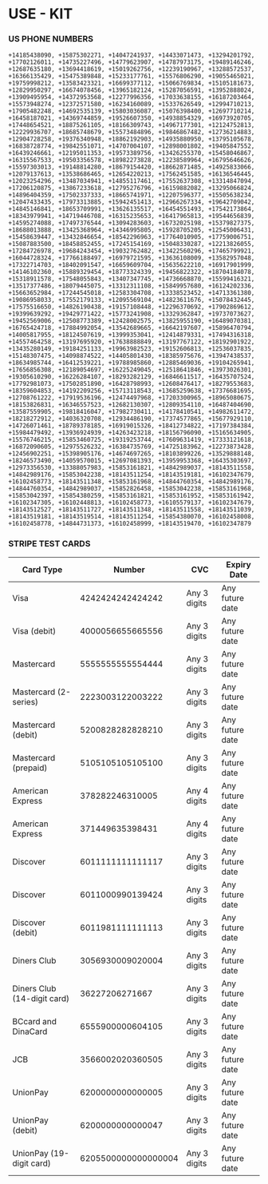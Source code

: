 # USE - KIT

### US PHONE NUMBERS

```
+14185438090, +15875302271, +14047241937, +14433071473, +13294201792, +17702126011, +14735227496, +14779623907, +14787973175, +19489146246, 
+12687635180, +13694418619, +15019262756, +12239190967, +13288572537, +16366135429, +15475389848, +15233177761, +15576806290, +19055465021, 
+19759998212, +13583423321, +16699377112, +15066769834, +15105181673, +12829950297, +16674078456, +13965182124, +15287056591, +13952888024, 
+13909495954, +14372953568, +12277996356, +17033638155, +16187203464, +15573948274, +12372571580, +16234160089, +15337626549, +12994710213, 
+17905482248, +14692535139, +15803036087, +15076398400, +12697710214, +16458187021, +14369744859, +19526607350, +14938854329, +16973920705, 
+17448654521, +18875261105, +18166309743, +14967177301, +12124752813, +12229936707, +18685748679, +15573484896, +19846867482, +12736214883, 
+12904728258, +19376340948, +18862192903, +14935880950, +13795105678, +16838728774, +19842551071, +14707004107, +12898001802, +19405847552, 
+16439246661, +12195011353, +19573389756, +13426255370, +15458046867, +16315567533, +19503356578, +18982273828, +12238589964, +16795646626, 
+15597303013, +19148814280, +18679154420, +18662871485, +14925833066, +12079137613, +13538686465, +12654220213, +17562451585, +16136546445, 
+12023254296, +13487034941, +14855117461, +17552637308, +13314847094, +17206120875, +13867233618, +12795276796, +16159882082, +13295066824, 
+14896404359, +17502337333, +18665741971, +12207596377, +15505638234, +12047433435, +17973313885, +15942451413, +12966267334, +19642709042, 
+14845146841, +18653709991, +13626135517, +16454551493, +17542173864, +18343979941, +14719446708, +16315235653, +16417965813, +19544656839, 
+14595274088, +17497376544, +13094283603, +16732025198, +15379827375, +18688013888, +13425368964, +14346995805, +15928705205, +12545006431, 
+15458639447, +13432846654, +18542296963, +17764010905, +17759006751, +15087883500, +18458852455, +17245154169, +15048330287, +12213826055, 
+17284726978, +19684243454, +19032762482, +13422560296, +17465799921, +16044728324, +17766188497, +16979721595, +13636108009, +13582957048, 
+17322714703, +18402091547, +16659609704, +15635622210, +16917901999, +14146102360, +15889329454, +18773324339, +19456822322, +18704184078, 
+15318911578, +17548055843, +13407347745, +14736668870, +15599416321, +13517377486, +18079445075, +13312311108, +15849957680, +16124202336, 
+15663652984, +17244545018, +12583304708, +13338523452, +14713361380, +19086958033, +17552179133, +12095569104, +14823611676, +15078432445, 
+17575516650, +14826190438, +19157108448, +12296370692, +17902869612, +19399639292, +19429771422, +15773241908, +13329362847, +19737073627, 
+19452569006, +12508773389, +12428002575, +13825955190, +16489070381, +16765424718, +17884992054, +13542689665, +16642197607, +15896470794, 
+14005817955, +18124507619, +13999353041, +12414879331, +17494316318, +14557464258, +13197695920, +17638888849, +13197767122, +18192901922, 
+13435280149, +19184251133, +19963982523, +19152606813, +12536037835, +15148307475, +14098874522, +14405801430, +18385975676, +13947438537, 
+18634985744, +16412539221, +19788985860, +12885469036, +19104265941, +17656856308, +12189054697, +16225249045, +12518641846, +13973026301, 
+19305610290, +16226284107, +18293282129, +16846611517, +16435707524, +17792981073, +17502851890, +16428798993, +12608476417, +18279553683, 
+18359604853, +14192209256, +15713118543, +13685259638, +17376681695, +12708761222, +17919536196, +12474497968, +17203300965, +18965080675, 
+18153826831, +16346557523, +12682130307, +12809354110, +16487404690, +13587559905, +19818416047, +17982730411, +14178410541, +14982611472, 
+18218272912, +14036320708, +12934486190, +17374577865, +15677929110, +14726071461, +18789378185, +16919015326, +18412734822, +17197384384, 
+15984479492, +13936924939, +14263423218, +18156796090, +15165634905, +15576746215, +15853460725, +19319253744, +17609631419, +17333121618, 
+16872090605, +12975526232, +16384735769, +14725183962, +12273873428, +12456902251, +15398905176, +14674697265, +18103899226, +13529888148, 
+18246573490, +14059570015, +12697081393, +13959953368, +16435303697, +12973356530, +13388057983, +15853161821, +14842989037, +18143511558, 
+14842989176, +15853042238, +18143511254, +18143519181, +16102347679, +16102458773, +18143511348, +15853161968, +14844760354, +14842989176, 
+14844760354, +14842989037, +15852826458, +15853042238, +15853161968, +15853042397, +15854380259, +15853161821, +15853161952, +15853161942, 
+16102347305, +16102448813, +16102458773, +16105579137, +16102347679, +18143512527, +18143511727, +18143511348, +18143511558, +18143511039, 
+18143519181, +18143519514, +18143511254, +15854380070, +16102458008, +16102458778, +14844731373, +16102458999, +18143519470, +16102347879

```


### STRIPE TEST CARDS

| Card Type                   | Number                 | CVC           | Expiry Date       |
|-----------------------------|------------------------|---------------|-------------------|
| Visa                        | 4242424242424242       | Any 3 digits  | Any future date   |
| Visa (debit)                | 4000056655665556       | Any 3 digits  | Any future date   |
| Mastercard                  | 5555555555554444       | Any 3 digits  | Any future date   |
| Mastercard (2-series)       | 2223003122003222       | Any 3 digits  | Any future date   |
| Mastercard (debit)          | 5200828282828210       | Any 3 digits  | Any future date   |
| Mastercard (prepaid)        | 5105105105105100       | Any 3 digits  | Any future date   |
| American Express            | 378282246310005        | Any 4 digits  | Any future date   |
| American Express            | 371449635398431        | Any 4 digits  | Any future date   |
| Discover                    | 6011111111111117       | Any 3 digits  | Any future date   |
| Discover                    | 6011000990139424       | Any 3 digits  | Any future date   |
| Discover (debit)            | 6011981111111113       | Any 3 digits  | Any future date   |
| Diners Club                 | 3056930009020004       | Any 3 digits  | Any future date   |
| Diners Club (14-digit card) | 36227206271667         | Any 3 digits  | Any future date   |
| BCcard and DinaCard         | 6555900000604105       | Any 3 digits  | Any future date   |
| JCB                         | 3566002020360505       | Any 3 digits  | Any future date   |
| UnionPay                    | 6200000000000005       | Any 3 digits  | Any future date   |
| UnionPay (debit)            | 6200000000000047       | Any 3 digits  | Any future date   |
| UnionPay (19-digit card)    | 6205500000000000004    | Any 3 digits  | Any future date   |
